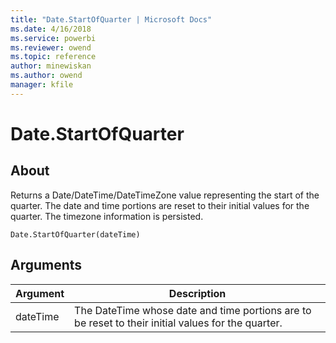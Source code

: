 ```yaml
---
title: "Date.StartOfQuarter | Microsoft Docs"
ms.date: 4/16/2018
ms.service: powerbi
ms.reviewer: owend
ms.topic: reference
author: minewiskan
ms.author: owend
manager: kfile
---
```

# Date.StartOfQuarter

  
## About  
Returns a Date/DateTime/DateTimeZone value representing the start of the quarter. The date and time portions are reset to their initial values for the quarter. The timezone information is persisted.  
  
```  
Date.StartOfQuarter(dateTime)  
```  
  
## <a name="__goback"></a>Arguments  
  
|Argument|Description|  
|------------|---------------|  
|dateTime|The DateTime whose date and time portions are to be reset to their initial values for the quarter.|  
  
